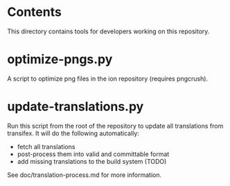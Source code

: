 Contents
========
This directory contains tools for developers working on this repository.

optimize-pngs.py
================

A script to optimize png files in the ion
repository (requires pngcrush).

update-translations.py
======================

Run this script from the root of the repository to update all translations from transifex.
It will do the following automatically:

- fetch all translations
- post-process them into valid and committable format
- add missing translations to the build system (TODO)

See doc/translation-process.md for more information.
